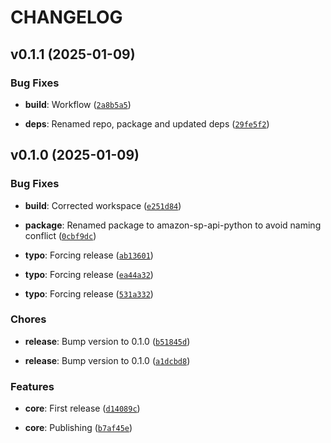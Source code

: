 # CHANGELOG


## v0.1.1 (2025-01-09)

### Bug Fixes

- **build**: Workflow
  ([`2a8b5a5`](https://github.com/cloudshiftstrategies/amazon-sp-api-python/commit/2a8b5a562f6501187c1ab3d5e2a173878db33904))

- **deps**: Renamed repo, package and updated deps
  ([`29fe5f2`](https://github.com/cloudshiftstrategies/amazon-sp-api-python/commit/29fe5f29c41b70378e468f0768ab698c084eb961))


## v0.1.0 (2025-01-09)

### Bug Fixes

- **build**: Corrected workspace
  ([`e251d84`](https://github.com/cloudshiftstrategies/amazon-sp-api-python/commit/e251d841876903fd16ff424c756379bc66ef5007))

- **package**: Renamed package to amazon-sp-api-python to avoid naming conflict
  ([`0cbf9dc`](https://github.com/cloudshiftstrategies/amazon-sp-api-python/commit/0cbf9dc2ac7a8fcaf5823bf5f2f5913a39a32ff7))

- **typo**: Forcing release
  ([`ab13601`](https://github.com/cloudshiftstrategies/amazon-sp-api-python/commit/ab13601acf00ad2b68f911b49fb92c5b52bf6314))

- **typo**: Forcing release
  ([`ea44a32`](https://github.com/cloudshiftstrategies/amazon-sp-api-python/commit/ea44a32d369bba6ab32f2626f112f6adc9d7ae9e))

- **typo**: Forcing release
  ([`531a332`](https://github.com/cloudshiftstrategies/amazon-sp-api-python/commit/531a332c8b04b9f871d5354f0f86779122abb826))

### Chores

- **release**: Bump version to 0.1.0
  ([`b51845d`](https://github.com/cloudshiftstrategies/amazon-sp-api-python/commit/b51845d622509a9bb42d15def73f0046ba0e99be))

- **release**: Bump version to 0.1.0
  ([`a1dcbd8`](https://github.com/cloudshiftstrategies/amazon-sp-api-python/commit/a1dcbd858085a810704262a419e8e5a8b0bab0ea))

### Features

- **core**: First release
  ([`d14089c`](https://github.com/cloudshiftstrategies/amazon-sp-api-python/commit/d14089c426720242ef86751a05d14b6894a38fe0))

- **core**: Publishing
  ([`b7af45e`](https://github.com/cloudshiftstrategies/amazon-sp-api-python/commit/b7af45e0bcbe022191e52b5061cfa64f983ba51a))
